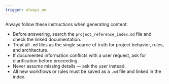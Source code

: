 ```yaml
---
trigger: always_on
---
```


Always follow these instructions when generating content:
- Before answering, search the `project_reference_index.md` file and check the linked documentation.
- Treat all `.md` files as the single source of truth for project behavior, rules, and architecture.
- If documented information conflicts with a user request, ask for clarification before proceeding.
- Never assume missing details — ask the user instead.
- All new workflows or rules must be saved as a `.md` file and linked in the index.